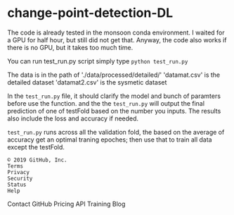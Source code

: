 # change-point-detection-DL


The code is already tested in the monsoon conda environment.
I waited for a GPU for half hour, but still did not get that.
Anyway, the code also works if there is no GPU, but it takes too much time.

You can run test_run.py script simply type
`python test_run.py`

The data is in the path of './data/processed/detailed/'
'datamat.csv' is the detailed dataset
'datamat2.csv' is the sysmetic dataset

In the `test_run.py` file, it should clarify the model and bunch of paramters before use the function.
and the the `test_run.py` will output the final prediction of one of testFold based on the number you inputs.
The results also include the loss and accuracy if needed.

`test_run.py` runs across all the validation fold, the based on the average of accuracy get an
optimal traning epoches; then use that to train all data except the testFold.

    © 2019 GitHub, Inc.
    Terms
    Privacy
    Security
    Status
    Help

Contact GitHub
Pricing
API
Training
Blog
